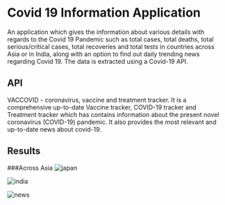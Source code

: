 # Covid 19 Information Application
An application which gives the information about various details with regards to the Covid 19 Pandemic such as total cases, total deaths, total serious/critical cases, total recoveries and total tests in countries across Asia or in India, along with an option to find out daily trending news regarding Covid 19. The data is extracted using a Covid-19 API. 

## API
VACCOVID - coronavirus, vaccine and treatment tracker.
It is a comprehensive up-to-date Vaccine tracker, COVID-19 tracker and Treatment tracker which has contains information about the present novel coronavirus (COVID-19) pandemic. It also provides the most relevant and up-to-date news about covid-19.

## Results

###Across Asia
![japan](https://user-images.githubusercontent.com/73905298/128553860-8c2b8d61-a27c-4775-853b-9d95349f6242.jpg)

![india](https://user-images.githubusercontent.com/73905298/128553928-9a13b4e4-03d2-43e3-aca6-c347b8305303.jpg)

![news](https://user-images.githubusercontent.com/73905298/128554003-62dbadcf-aa3c-4347-9579-e43774c13496.jpg)


